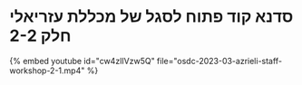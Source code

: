 # סדנא קוד פתוח לסגל של מכללת עזריאלי חלק 2-2

{% embed youtube id="cw4zlIVzw5Q" file="osdc-2023-03-azrieli-staff-workshop-2-1.mp4" %}
